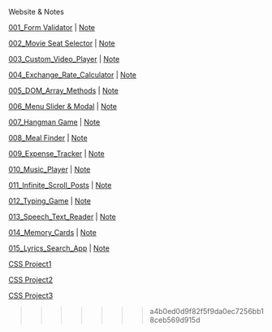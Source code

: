 Website & Notes

[001_Form Validator](https://leonsika.github.io/my_projects/001_Form%20Validator/index.html) | [Note](https://hackmd.io/@F8_ZGXr0SHWEX7aKUyrU9w/rJkY06GXd)

[002_Movie Seat Selector](https://leonsika.github.io/my_projects/002_Movie_Seat_Booking/index.html) | [Note](https://hackmd.io/@F8_ZGXr0SHWEX7aKUyrU9w/BkOiGUsVO)

[003_Custom_Video_Player](https://leonsika.github.io/my_projects/003_Custom_Video_Player/index.html) | [Note](https://hackmd.io/@F8_ZGXr0SHWEX7aKUyrU9w/SyZubDlPO)

[004_Exchange_Rate_Calculator](https://leonsika.github.io/my_projects/004_Exchange_Rate_Calculator/index.html) | [Note](https://hackmd.io/@F8_ZGXr0SHWEX7aKUyrU9w/rJN3XPbD_)

[005_DOM_Array_Methods](https://leonsika.github.io/my_projects/005_DOM_Array_Methods/index.html) |
[Note](https://hackmd.io/@F8_ZGXr0SHWEX7aKUyrU9w/S1mOPjSRP)

[006_Menu Slider & Modal](https://leonsika.github.io/my_projects/006_Menu_Slider_and_Modal/index.html) |
[Note](https://hackmd.io/@F8_ZGXr0SHWEX7aKUyrU9w/rkUTH3Bvu)

[007_Hangman Game](https://leonsika.github.io/my_projects/007_Hangman_Game/index.html) |
[Note](https://hackmd.io/fZVWaS2kTx20pCbxHYzVgQ)

[008_Meal Finder](https://leonsika.github.io/my_projects/008_Meal_Finder/index.html) |
[Note](https://hackmd.io/@F8_ZGXr0SHWEX7aKUyrU9w/HJh_70eju)

[009_Expense_Tracker](https://leonsika.github.io/my_projects/009_Expense_Tracker/index.html) |
[Note](https://hackmd.io/@F8_ZGXr0SHWEX7aKUyrU9w/HJh_70eju)

[010_Music_Player](https://leonsika.github.io/my_projects/010_Music_Player/index.html) | [Note](https://hackmd.io/@F8_ZGXr0SHWEX7aKUyrU9w/B15p0SQiO)

[011_Infinite_Scroll_Posts](https://leonsika.github.io/my_projects/011_Infinite_Scroll_Posts/index.html) | [Note](https://hackmd.io/@F8_ZGXr0SHWEX7aKUyrU9w/By_KymNsO)

[012_Typing_Game](https://leonsika.github.io/my_projects/012_Typing_Game/index.html) | [Note](https://hackmd.io/@F8_ZGXr0SHWEX7aKUyrU9w/rkaMrn4oO)

[013_Speech_Text_Reader](https://leonsika.github.io/my_projects/013_Speech_Text_Reader/index.html) | [Note](https://hackmd.io/@F8_ZGXr0SHWEX7aKUyrU9w/rypXyP8j_)

[014_Memory_Cards](https://leonsika.github.io/my_projects/014_Memory_Cards/index.html) | [Note](https://hackmd.io/@F8_ZGXr0SHWEX7aKUyrU9w/r1taytjod)

[015_Lyrics_Search_App](https://leonsika.github.io/my_projects/015_Lyrics_Search_App/index.html) | [Note](https://hackmd.io/@F8_ZGXr0SHWEX7aKUyrU9w/rySXkO3s_)

[CSS Project1](https://leonsika.github.io/my_projects/CSS_Project1/index.html)

[CSS Project2](https://leonsika.github.io/my_projects/CSS_Project2/index.html)

[CSS Project3](https://leonsika.github.io/my_projects/CSS_Project3/index.html)

> > > > > > > a4b0ed0d9f82f5f9da0ec7256bb18ceb569d915d
